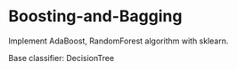 # Boosting-and-Bagging
Implement AdaBoost, RandomForest algorithm with sklearn.

Base classifier: DecisionTree
